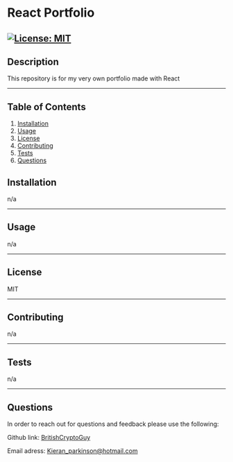 
  # React Portfolio
  [![License: MIT ](https://img.shields.io/badge/License-MIT-yellow.svg)](https://opensource.org/licenses/MIT)
  ---


  ## Description 

  This repository is for my very own portfolio made with React

  ---

  ## Table of Contents
  1. [Installation](#installation)
  2. [Usage](#usage)
  3. [License](#license)
  4. [Contributing](#contributing) 
  5. [Tests](#tests) 
  6. [Questions](#questions) 


    
  ## Installation
  n/a

---

  ## Usage 
  n/a


---

  ## License 
  MIT


---

  ## Contributing <a name="contributing"></a>
  n/a


---

  ## Tests
  n/a


---
  
  ## Questions
  In order to reach out for questions and feedback please use the following:

  Github link: [BritishCryptoGuy](https://github.com/BritishCryptoGuy)

  Email adress: Kieran_parkinson@hotmail.com

  
